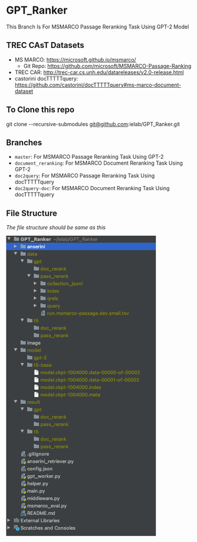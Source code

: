 # GPT_Ranker

This Branch Is For MSMARCO Passage Reranking Task Using GPT-2 Model

## TREC CAsT Datasets

- MS MARCO: https://microsoft.github.io/msmarco/  
  - Git Repo: https://github.com/microsoft/MSMARCO-Passage-Ranking
- TREC CAR: http://trec-car.cs.unh.edu/datareleases/v2.0-release.html
- castorini docTTTTTquery: https://github.com/castorini/docTTTTTquery#ms-marco-document-dataset

## To Clone this repo

git clone --recursive-submodules git@github.com:ielab/GPT_Ranker.git

## Branches

- `master`: For MSMARCO Passage Reranking Task Using GPT-2
- `document_reranking`: For MSMARCO Document Reranking Task Using GPT-2
- `doc2query`: For MSMARCO Passage Reranking Task Using docTTTTTquery
- `doc2query-doc`: For MSMARCO Document Reranking Task Using docTTTTTquery

## File Structure

_The file structure should be same as this_

![The file structure should be same as this](./image/1.png "File Structure")
